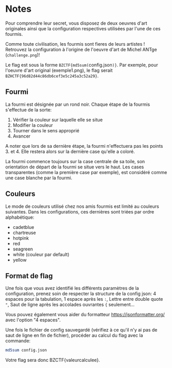 # Notes

Pour comprendre leur secret, vous disposez de deux oeuvres d'art originales ainsi que la configuration respectives utilisées par l'une de ces fourmis.

Comme toute civilisation, les fourmis sont fieres de leurs artistes !
Retrouvez la configuration à l'origine de l'oeuvre d'art de Michel ANTge (`challenge.png`)!

Le flag est sous la forme `BZCTF{md5sum(`config.json`)}`. Par exemple, pour l'oeuvre d'art original (exemple1.png), le flag serait `BZHCTF{96d82d44c86db6cef3e5c245a3c52a29}`.


## Fourmi

La fourmi est désignée par un rond noir. Chaque étape de la fourmis s'effectue de la sorte:
1. Vérifier la couleur sur laquelle elle se situe
2. Modifier la couleur
3. Tourner dans le sens approprié
4. Avancer

A noter que lors de sa dernière étape, la fourmi n'effectuera pas les points 3. et 4.
Elle restera alors sur la dernière case qu'elle a coloré.

La fourmi commence toujours sur la case centrale de sa toile, son orientation de départ de la fourmi se situe vers le haut.
Les cases transparentes (comme la première case par exemple), est considéré comme une case blanche par la fourmi.

## Couleurs

Le mode de couleurs utilisé chez nos amis fourmis est limité au couleurs suivantes.
Dans les configurations, ces dernières sont triées par ordre alphabétique:

- cadetblue
- chartreuse
- hotpink
- red
- seagreen
- white (couleur par default)
- yellow

## Format de flag

Une fois que vous avez identifié les différents paramètres de la configuration, prenez soin de respecter la structure de la config json: 4 espaces pour la tabulation, 1 espace après les `:`, Lettre entre double quote `"`, Saut de ligne après les accolades ouvrantes `{` seulement... 

Vous pouvez également vous aider du formatteur https://jsonformatter.org/ avec l'option "4 espaces".

Une fois le fichier de config sauvegardé (vérifiez à ce qu'il n'y ai pas de saut de ligne en fin de fichier), procéder au calcul du flag avec la commande:

```bash
md5sum config.json
```

Votre flag sera donc BZCTF{valeurcalculee}.
